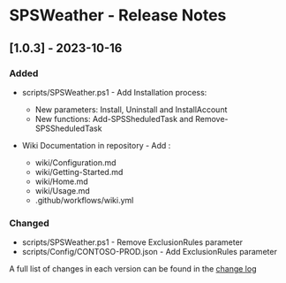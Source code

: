 # SPSWeather - Release Notes

## [1.0.3] - 2023-10-16

### Added

- scripts/SPSWeather.ps1 - Add Installation process:

  - New parameters: Install, Uninstall and InstallAccount
  - New functions: Add-SPSSheduledTask and Remove-SPSSheduledTask

- Wiki Documentation in repository - Add :
  - wiki/Configuration.md
  - wiki/Getting-Started.md
  - wiki/Home.md
  - wiki/Usage.md
  - .github/workflows/wiki.yml

### Changed

- scripts/SPSWeather.ps1 - Remove ExclusionRules parameter
- scripts/Config/CONTOSO-PROD.json - Add ExclusionRules parameter

A full list of changes in each version can be found in the [change log](CHANGELOG.md)
